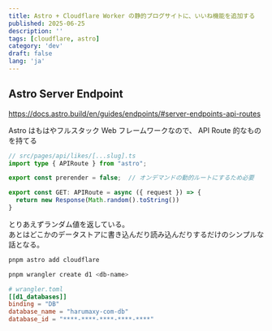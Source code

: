 ```yaml
---
title: Astro + Cloudflare Worker の静的ブログサイトに、いいね機能を追加する
published: 2025-06-25
description: ''
tags: [cloudflare, astro]
category: 'dev'
draft: false 
lang: 'ja'
---
```


## Astro Server Endpoint

https://docs.astro.build/en/guides/endpoints/#server-endpoints-api-routes

Astro はもはやフルスタック Web フレームワークなので、 API Route 的なものを持てる

```ts
// src/pages/api/likes/[...slug].ts
import type { APIRoute } from "astro";

export const prerender = false;  // オンデマンドの動的ルートにするため必要

export const GET: APIRoute = async ({ request }) => {
  return new Response(Math.random().toString())
}
```

とりあえずランダム値を返している。  
あとはどこかのデータストアに書き込んだり読み込んだりするだけのシンプルな話となる。


```sh
pnpm astro add cloudflare
```

```sh
pnpm wrangler create d1 <db-name>
```

```toml
# wrangler.toml
[[d1_databases]]
binding = "DB"
database_name = "harumaxy-com-db"
database_id = "****-****-****-****-****"
```